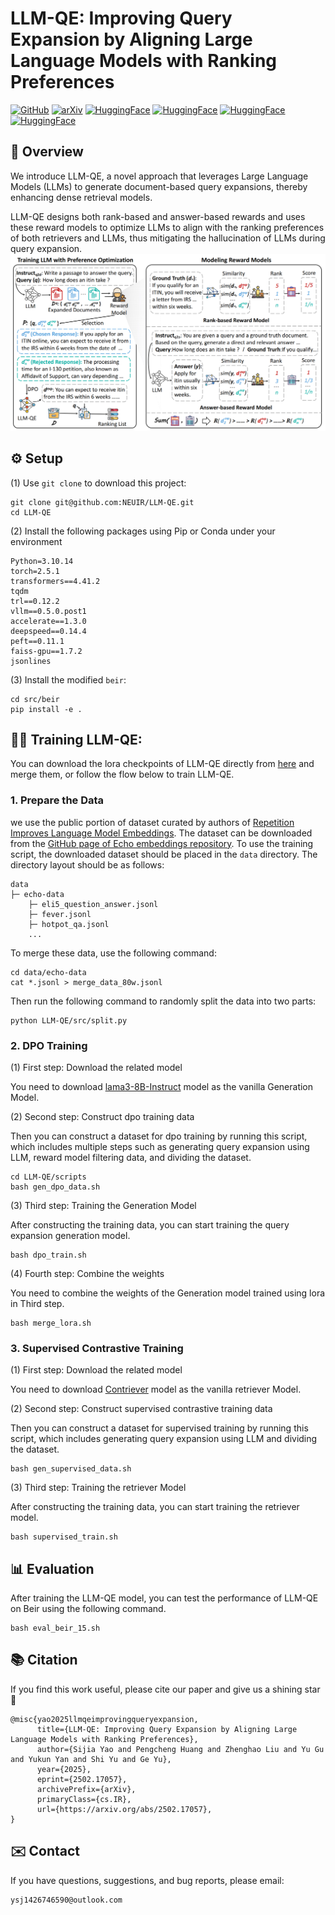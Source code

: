 # LLM-QE: Improving Query Expansion by Aligning Large Language Models with Ranking Preferences

[![GitHub](https://img.shields.io/badge/GitHub-LLM--QE-black?logo=github)](https://github.com/NEUIR/LLM-QE)
[![arXiv](https://img.shields.io/badge/arXiv-2502.17057-B31B1B?logo=arxiv&logoColor=white)](https://arxiv.org/abs/2502.17057)
[![HuggingFace](https://img.shields.io/badge/HuggingFace-LLM--QE--DPO-yellow?logo=huggingface)](https://huggingface.co/yaosijiaaaaa/LLM-QE-DPO)
[![HuggingFace](https://img.shields.io/badge/HuggingFace-LLM--QE--Contriever-orange)](https://huggingface.co/yaosijiaaaaa/LLM-QE-Contriever)
[![HuggingFace](https://img.shields.io/badge/HuggingFace-DPO--Training--Data-blue?logo=huggingface)](https://huggingface.co/datasets/chengpingan/LLM-QE-DPO-Training-Data)
[![HuggingFace](https://img.shields.io/badge/HuggingFace-Retriever--Training--Data-green?logo=huggingface)](https://huggingface.co/datasets/chengpingan/LLM-QE-Retriever-Training-Data)



## 📖 Overview
We introduce LLM-QE, a novel approach that leverages Large Language Models (LLMs) to generate document-based query expansions, thereby enhancing dense retrieval models. 

LLM-QE designs both rank-based and answer-based rewards and uses these reward models to optimize LLMs to align with the ranking preferences of both retrievers and LLMs, thus mitigating the hallucination of LLMs during query expansion. 
![method](assets/model.png)


## ⚙️ Setup
(1) Use `git clone` to download this project:
```
git clone git@github.com:NEUIR/LLM-QE.git
cd LLM-QE
```
(2) Install the following packages using Pip or Conda under your environment
```
Python=3.10.14
torch=2.5.1
transformers==4.41.2
tqdm
trl==0.12.2
vllm==0.5.0.post1
accelerate==1.3.0
deepspeed==0.14.4
peft==0.11.1
faiss-gpu==1.7.2
jsonlines
```
(3) Install the modified `beir`:
```
cd src/beir
pip install -e .
```

## 🏋️‍♂️ Training LLM-QE:
You can download the lora checkpoints of LLM-QE directly from [here](https://huggingface.co/yaosijiaaaaa/LLM-QE-DPO/tree/main) and merge them, or follow the flow below to train LLM-QE.

### 1. Prepare the Data
we use the public portion of dataset curated by authors of [Repetition Improves Language Model Embeddings](https://arxiv.org/abs/2402.15449). The dataset can be downloaded from the [GitHub page of Echo embeddings repository](https://github.com/jakespringer/echo-embeddings#training). To use the training script, the downloaded dataset should be placed in the `data` directory. The directory layout should be as follows:

```
data
├─ echo-data
    ├─ eli5_question_answer.jsonl
    ├─ fever.jsonl 
    ├─ hotpot_qa.jsonl
    ...
```
To merge these data, use the following command:
```
cd data/echo-data
cat *.jsonl > merge_data_80w.jsonl
```
Then run the following command to randomly split the data into two parts:
```
python LLM-QE/src/split.py
```

### 2. DPO Training
(1) First step: Download the related model

You need to download [lama3-8B-Instruct](https://huggingface.co/meta-llama/Meta-Llama-3-8B-Instruct) model as the vanilla Generation Model.

(2) Second step: Construct dpo training data

Then you can construct a dataset for dpo training by running this script, which includes multiple steps such as generating query expansion using LLM, reward model filtering data, and dividing the dataset.
```
cd LLM-QE/scripts
bash gen_dpo_data.sh
```
(3) Third step: Training the Generation Model

After constructing the training data, you can start training the query expansion generation model. 
```
bash dpo_train.sh
```
(4) Fourth step: Combine the weights

You need to combine the weights of the Generation model trained using lora in Third step.
```
bash merge_lora.sh
```
###  3. Supervised Contrastive Training
(1) First step: Download the related model

You need to download [Contriever](https://huggingface.co/facebook/contriever/tree/main) model as the vanilla retriever Model.

(2) Second step: Construct supervised contrastive training data

Then you can construct a dataset for supervised training by running this script, which includes generating query expansion using LLM and dividing the dataset.
```
bash gen_supervised_data.sh
```
(3) Third step: Training the retriever Model

After constructing the training data, you can start training the retriever model. 
```
bash supervised_train.sh
```

## 📊 Evaluation
After training the LLM-QE model, you can test the performance of LLM-QE on Beir using the following command.

```
bash eval_beir_15.sh
```

## 📚 Citation
If you find this work useful, please cite our paper and give us a shining star 🌟
```
@misc{yao2025llmqeimprovingqueryexpansion,
      title={LLM-QE: Improving Query Expansion by Aligning Large Language Models with Ranking Preferences}, 
      author={Sijia Yao and Pengcheng Huang and Zhenghao Liu and Yu Gu and Yukun Yan and Shi Yu and Ge Yu},
      year={2025},
      eprint={2502.17057},
      archivePrefix={arXiv},
      primaryClass={cs.IR},
      url={https://arxiv.org/abs/2502.17057}, 
}
```

## ✉️ Contact
If you have questions, suggestions, and bug reports, please email:
```
ysj1426746590@outlook.com
```

